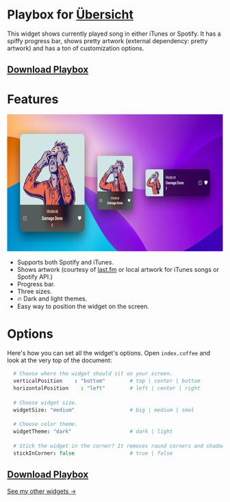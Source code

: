 # Playbox for [Übersicht](http://tracesof.net/uebersicht/)

This widget shows currently played song in either iTunes or Spotify. It has a spiffy progress bar, shows pretty artwork (external dependency: pretty artwork) and has a ton of customization options.

## [Download Playbox](https://github.com/Pe8er/Playbox.widget/releases/latest)

# Features

<img src="https://github.com/Pe8er/Playbox.widget/blob/master/screenshot.jpg" width="516" height="320">

- Supports both Spotify and iTunes.
- Shows artwork (courtesy of [last.fm](http://www.last.fm) or local artwork for iTunes songs or Spotify API.)
- Progress bar.
- Three sizes.
- 🔥 Dark and light themes.
- Easy way to position the widget on the screen.

# Options

Here's how you can set all the widget's options. Open `index.coffee` and look at the very top of the document:

```coffeescript
  # Choose where the widget should sit on your screen.
  verticalPosition    : "bottom"        # top | center | bottom
  horizontalPosition    : "left"        # left | center | right

  # Choose widget size.
  widgetSize: "medium"                  # big | medium | smol

  # Choose color theme.
  widgetTheme: "dark"                   # dark | light

  # Stick the widget in the corner? It removes round corners and shadows for a flat, minimalist setup.
  stickInCorner: false                  # true | false
```

## [Download Playbox](https://github.com/Pe8er/Playbox.widget/releases/latest)

[See my other widgets &rarr;](https://github.com/Pe8er/Ubersicht-Widgets)
